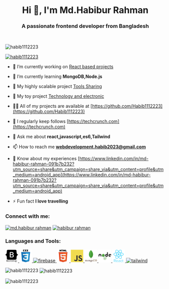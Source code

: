

  <img src="[https://i.ibb.co/h9Q5mwn/Purple-Modern-Gaming-Channel-Banner-Landscape.png](https://i.ibb.co/sK70Zrp/Brown-Simple-Digital-Marketing-Presentation.png)" alt="">

<h1 align="center">Hi 👋, I'm Md.Habibur Rahman</h1>
<h3 align="center">A passionate frontend developer from Bangladesh</h3>

<img src="https://i.ibb.co/sK70Zrp/Brown-Simple-Digital-Marketing-Presentation.png" alt="">

<p align="left"> <img src="https://komarev.com/ghpvc/?username=habib1112223&label=Profile%20views&color=0e75b6&style=flat" alt="habib1112223" /> </p>

<p align="left"> <a href="https://github.com/ryo-ma/github-profile-trophy"><img src="https://github-profile-trophy.vercel.app/?username=habib1112223" alt="habib1112223" /></a> </p>

- 🔭 I’m currently working on [React based projects](https://react-assignmet-nine.web.app/)

- 🌱 I’m currently learning **MongoDB,Node.js**

- 👯 My highly scalable project [Tools Sharing](https://tools-sharing-eleven.web.app/)

- 🤝 My toy project [Technology and electronic](https://technology-and-electroni-a72ab.web.app/)

- 👨‍💻 All of my projects are available at [https://github.com/Habib1112223](https://github.com/Habib1112223)

- 📝 I regularly keep follows [https://techcrunch.com](https://techcrunch.com)

- 💬 Ask me about **react,javascript,es6,Tailwind**

- 📫 How to reach me **webdevelopment.habib2023@gmail.com**

- 📄 Know about my experiences [https://www.linkedin.com/in/md-habibur-rahman-091b7b232?utm_source=share&utm_campaign=share_via&utm_content=profile&utm_medium=android_app](https://www.linkedin.com/in/md-habibur-rahman-091b7b232?utm_source=share&utm_campaign=share_via&utm_content=profile&utm_medium=android_app)

- ⚡ Fun fact **I love travelling**

<h3 align="left">Connect with me:</h3>
<p align="left">
<a href="https://linkedin.com/in/md.habibur rahman" target="blank"><img align="center" src="https://raw.githubusercontent.com/rahuldkjain/github-profile-readme-generator/master/src/images/icons/Social/linked-in-alt.svg" alt="md.habibur rahman" height="30" width="40" /></a>
<a href="https://fb.com/habibur rahman" target="blank"><img align="center" src="https://raw.githubusercontent.com/rahuldkjain/github-profile-readme-generator/master/src/images/icons/Social/facebook.svg" alt="habibur rahman" height="30" width="40" /></a>
</p>

<h3 align="left">Languages and Tools:</h3>
<p align="left"> <a href="https://getbootstrap.com" target="_blank" rel="noreferrer"> <img src="https://raw.githubusercontent.com/devicons/devicon/master/icons/bootstrap/bootstrap-plain-wordmark.svg" alt="bootstrap" width="40" height="40"/> </a> <a href="https://www.w3schools.com/css/" target="_blank" rel="noreferrer"> <img src="https://raw.githubusercontent.com/devicons/devicon/master/icons/css3/css3-original-wordmark.svg" alt="css3" width="40" height="40"/> </a> <a href="https://firebase.google.com/" target="_blank" rel="noreferrer"> <img src="https://www.vectorlogo.zone/logos/firebase/firebase-icon.svg" alt="firebase" width="40" height="40"/> </a> <a href="https://www.w3.org/html/" target="_blank" rel="noreferrer"> <img src="https://raw.githubusercontent.com/devicons/devicon/master/icons/html5/html5-original-wordmark.svg" alt="html5" width="40" height="40"/> </a> <a href="https://developer.mozilla.org/en-US/docs/Web/JavaScript" target="_blank" rel="noreferrer"> <img src="https://raw.githubusercontent.com/devicons/devicon/master/icons/javascript/javascript-original.svg" alt="javascript" width="40" height="40"/> </a> <a href="https://www.mongodb.com/" target="_blank" rel="noreferrer"> <img src="https://raw.githubusercontent.com/devicons/devicon/master/icons/mongodb/mongodb-original-wordmark.svg" alt="mongodb" width="40" height="40"/> </a> <a href="https://nodejs.org" target="_blank" rel="noreferrer"> <img src="https://raw.githubusercontent.com/devicons/devicon/master/icons/nodejs/nodejs-original-wordmark.svg" alt="nodejs" width="40" height="40"/> </a> <a href="https://reactjs.org/" target="_blank" rel="noreferrer"> <img src="https://raw.githubusercontent.com/devicons/devicon/master/icons/react/react-original-wordmark.svg" alt="react" width="40" height="40"/> </a> <a href="https://tailwindcss.com/" target="_blank" rel="noreferrer"> <img src="https://www.vectorlogo.zone/logos/tailwindcss/tailwindcss-icon.svg" alt="tailwind" width="40" height="40"/> </a> </p>

<p><img align="left" src="https://github-readme-stats.vercel.app/api/top-langs?username=habib1112223&show_icons=true&locale=en&layout=compact" alt="habib1112223" /></p>

<p>&nbsp;<img align="center" src="https://github-readme-stats.vercel.app/api?username=habib1112223&show_icons=true&locale=en" alt="habib1112223" /></p>

<p><img align="center" src="https://github-readme-streak-stats.herokuapp.com/?user=habib1112223&" alt="habib1112223" /></p>

